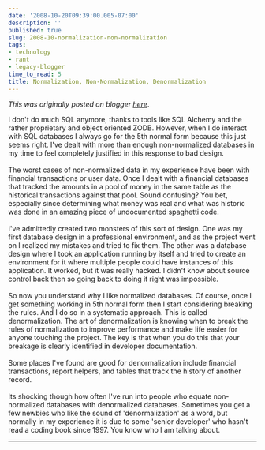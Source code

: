 ```yaml
---
date: '2008-10-20T09:39:00.005-07:00'
description: ''
published: true
slug: 2008-10-normalization-non-normalization
tags:
- technology
- rant
- legacy-blogger
time_to_read: 5
title: Normalization, Non-Normalization, Denormalization
---
```


*This was originally posted on blogger [here](https://pydanny.blogspot.com/2008/10/normalization-non-normalization.html)*.

I don't do much SQL anymore, thanks to tools like SQL Alchemy and the rather proprietary and object oriented ZODB.  However, when I do interact with SQL databases I always go for the 5th normal form because this just seems right.  I've dealt with more than enough non-normalized databases in my time to feel completely justified in this response to bad design.<br /><br />The worst cases of non-normalized data in my experience have been with financial transactions or user data.  Once I dealt with a financial databases that tracked the amounts in a pool of money in the same table as the historical transactions against that pool.  Sound confusing?  You bet, especially since determining what money was real and what was historic was done in an amazing piece of undocumented spaghetti code.<br /><br />I've admittedly created two monsters of this sort of design.  One was my first database design in a professional environment, and as the project went on I realized my mistakes and tried to fix them.  The other was a database design where I took an application running by itself and tried to create an environment for it where multiple people could have instances of this application.  It worked, but it was really hacked.  I didn't know about source control back then so going back to doing it right was impossible.<br /><br />So now you understand why I like normalized databases.  Of course, once I get something working in 5th normal form then I start considering breaking the rules.  And I do so in a systematic approach.  This is called denormalization. The art of denormalization is knowing when to break the rules of normalization to improve performance and make life easier for anyone touching the project.  The key is that when you do this that your breakage is clearly identified in developer documentation.<br /><br />Some places I've found are good for denormalization include financial transactions, report helpers, and tables that track the history of another record.<br /><br />Its shocking though how often I've run into people who equate non-normalized databases with denormalized databases.  Sometimes you get a few newbies who like the sound of 'denormalization' as a word, but normally in my experience it is due to some 'senior developer' who hasn't read a coding book since 1997.  You know who I am talking about.

---

